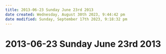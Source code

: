 ```yaml
---
title: 2013-06-23 Sunday June 23rd 2013
date created: Wednesday, August 30th 2023, 9:44:42 pm
date modified: Sunday, September 17th 2023, 9:18:32 pm
---
```


# 2013-06-23 Sunday June 23rd 2013
